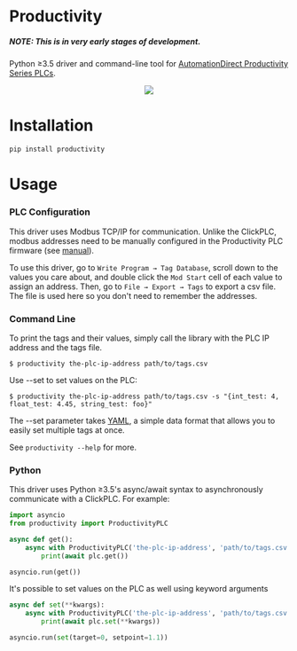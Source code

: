 Productivity
============

##### NOTE: This is in very early stages of development.

Python ≥3.5 driver and command-line tool for [AutomationDirect Productivity Series PLCs](https://www.automationdirect.com/adc/overview/catalog/programmable_controllers/productivity_series_controllers).

<p align="center">
  <img src="https://www.automationdirect.com/images/overviews/p-series-cpus_400.jpg" />
</p>

Installation
============

```
pip install productivity
```

Usage
=====

### PLC Configuration

This driver uses Modbus TCP/IP for communication. Unlike the ClickPLC, modbus
addresses need to be manually configured in the Productivity PLC firmware (see
[manual](https://cdn.automationdirect.com/static/manuals/p2userm/p2userm.pdf)).

To use this driver, go to `Write Program → Tag Database`, scroll down to the values
you care about, and double click the `Mod Start` cell of each value to assign an address.
Then, go to `File → Export → Tags` to export a csv file. The file is used here so
you don't need to remember the addresses.

### Command Line

To print the tags and their values, simply call the library with the PLC IP address and 
the tags file.
```
$ productivity the-plc-ip-address path/to/tags.csv
```

Use --set to set values on the PLC:
```
$ productivity the-plc-ip-address path/to/tags.csv -s "{int_test: 4, float_test: 4.45, string_test: foo}"
```
The --set parameter takes [YAML](https://learnxinyminutes.com/docs/yaml/), a simple data format that allows you to easily set multiple tags at once.

See `productivity --help` for more.

### Python

This driver uses Python ≥3.5's async/await syntax to asynchronously communicate with
a ClickPLC. For example:

```python
import asyncio
from productivity import ProductivityPLC

async def get():
    async with ProductivityPLC('the-plc-ip-address', 'path/to/tags.csv') as plc:
        print(await plc.get())

asyncio.run(get())
```

It's possible to set values on the PLC as well using keyword arguments
```python
async def set(**kwargs):
    async with ProductivityPLC('the-plc-ip-address', 'path/to/tags.csv') as plc:
        print(await plc.set(**kwargs))

asyncio.run(set(target=0, setpoint=1.1))
```